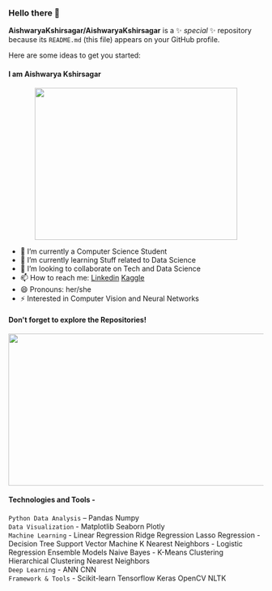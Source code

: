 ### Hello there 👋


**AishwaryaKshirsagar/AishwaryaKshirsagar** is a ✨ _special_ ✨ repository because its `README.md` (this file) appears on your GitHub profile.

Here are some ideas to get you started:
 
 #### I am Aishwarya Kshirsagar
 <p align="center">
 <img src="https://cdn.dribbble.com/users/46123/screenshots/6135335/ai-sun-type.gif" width="400" height ="300">
 </p>
 
- 🔭 I’m currently a Computer Science Student
- 🌱 I’m currently learning Stuff related to Data Science
- 👯 I’m looking to collaborate on Tech and Data Science
- 📫 How to reach me: [Linkedin](https://www.linkedin.com/in/aishwarya-kshirsagar-9b57471a0/)     [Kaggle](https://www.kaggle.com/aishwaryakshirsagar)
- 😄 Pronouns: her/she
- ⚡ Interested in Computer Vision and Neural Networks

#### Don't forget to explore the Repositories!
<img src="https://media.giphy.com/media/4lAPonbnpnN04/giphy.gif" width="700" height ="300">


#### Technologies and Tools - 
`Python Data Analysis` – Pandas Numpy\
`Data Visualization` - Matplotlib Seaborn Plotly\
`Machine Learning` - Linear Regression Ridge Regression Lasso Regression - Decision Tree Support Vector Machine K Nearest Neighbors - Logistic Regression Ensemble Models Naive Bayes - K-Means Clustering Hierarchical Clustering Nearest Neighbors\
`Deep Learning` - ANN CNN\
`Framework & Tools` - Scikit-learn Tensorflow Keras OpenCV NLTK





